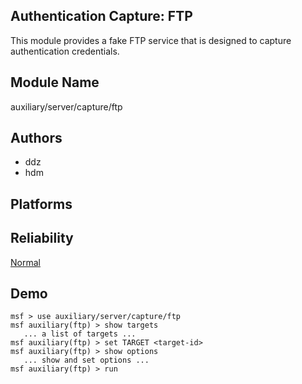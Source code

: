 ## Authentication Capture: FTP

This module provides a fake FTP service that is designed to 
capture authentication credentials.


## Module Name
auxiliary/server/capture/ftp

## Authors
* ddz
* hdm





## Platforms


## Reliability
[Normal](https://github.com/rapid7/metasploit-framework/wiki/Exploit-Ranking)

## Demo

```
msf > use auxiliary/server/capture/ftp
msf auxiliary(ftp) > show targets
   ... a list of targets ...
msf auxiliary(ftp) > set TARGET <target-id>
msf auxiliary(ftp) > show options
   ... show and set options ...
msf auxiliary(ftp) > run
```
    
    